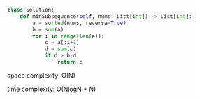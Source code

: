 ```python
class Solution:
    def minSubsequence(self, nums: List[int]) -> List[int]:
        a = sorted(nums, reverse=True)
        b = sum(a)
        for i in range(len(a)):
            c = a[:i+1]
            d = sum(c)
            if d > b-d:
                return c
```

space complexity: O(N)

time complexity: O(NlogN + N)
